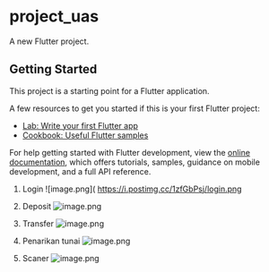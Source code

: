 # project_uas

A new Flutter project.

## Getting Started

This project is a starting point for a Flutter application.

A few resources to get you started if this is your first Flutter project:

- [Lab: Write your first Flutter app](https://docs.flutter.dev/get-started/codelab)
- [Cookbook: Useful Flutter samples](https://docs.flutter.dev/cookbook)

For help getting started with Flutter development, view the
[online documentation](https://docs.flutter.dev/), which offers tutorials,
samples, guidance on mobile development, and a full API reference.

1. Login
![image.png]( https://i.postimg.cc/1zfGbPsj/login.png 

2. Deposit
![image.png]( https://i.postimg.cc/ry08sHw2/deposit.png )

3. Transfer
![image.png]( https://i.postimg.cc/0NVtwxCk/transfer.png )

4. Penarikan tunai
![image.png]( https://i.postimg.cc/0ydS3QTn/penarikan.png )

5. Scaner
![image.png]( https://i.postimg.cc/xCkPNmC5/scan.png )
